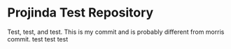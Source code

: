 # Projinda Test Repository

Test, test, and test.
This is my commit and is probably different from morris commit. test test test
